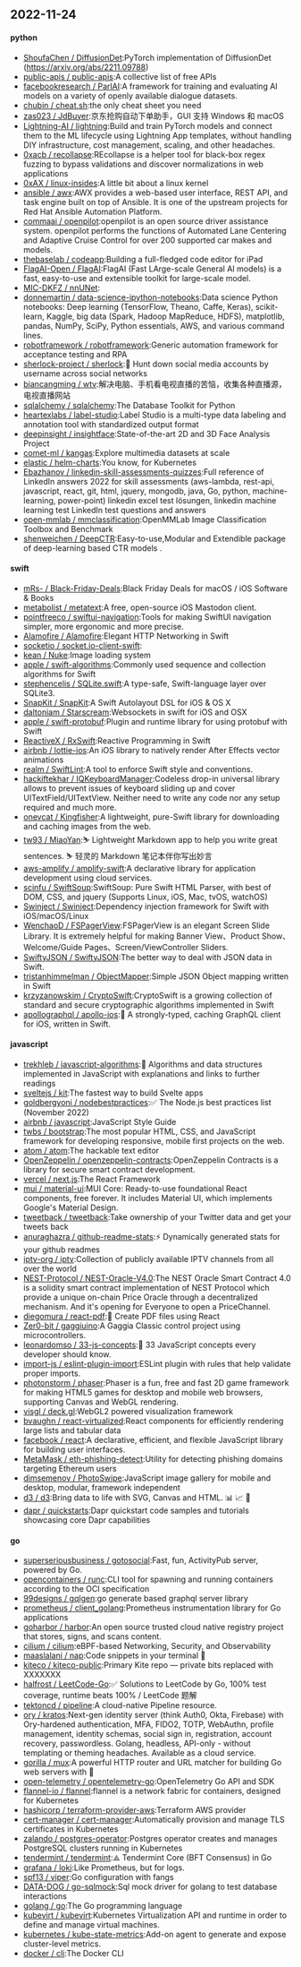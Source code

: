 ## 2022-11-24

#### python
* [ShoufaChen / DiffusionDet](https://github.com/ShoufaChen/DiffusionDet):PyTorch implementation of DiffusionDet (https://arxiv.org/abs/2211.09788)
* [public-apis / public-apis](https://github.com/public-apis/public-apis):A collective list of free APIs
* [facebookresearch / ParlAI](https://github.com/facebookresearch/ParlAI):A framework for training and evaluating AI models on a variety of openly available dialogue datasets.
* [chubin / cheat.sh](https://github.com/chubin/cheat.sh):the only cheat sheet you need
* [zas023 / JdBuyer](https://github.com/zas023/JdBuyer):京东抢购自动下单助手，GUI 支持 Windows 和 macOS
* [Lightning-AI / lightning](https://github.com/Lightning-AI/lightning):Build and train PyTorch models and connect them to the ML lifecycle using Lightning App templates, without handling DIY infrastructure, cost management, scaling, and other headaches.
* [0xacb / recollapse](https://github.com/0xacb/recollapse):REcollapse is a helper tool for black-box regex fuzzing to bypass validations and discover normalizations in web applications
* [0xAX / linux-insides](https://github.com/0xAX/linux-insides):A little bit about a linux kernel
* [ansible / awx](https://github.com/ansible/awx):AWX provides a web-based user interface, REST API, and task engine built on top of Ansible. It is one of the upstream projects for Red Hat Ansible Automation Platform.
* [commaai / openpilot](https://github.com/commaai/openpilot):openpilot is an open source driver assistance system. openpilot performs the functions of Automated Lane Centering and Adaptive Cruise Control for over 200 supported car makes and models.
* [thebaselab / codeapp](https://github.com/thebaselab/codeapp):Building a full-fledged code editor for iPad
* [FlagAI-Open / FlagAI](https://github.com/FlagAI-Open/FlagAI):FlagAI (Fast LArge-scale General AI models) is a fast, easy-to-use and extensible toolkit for large-scale model.
* [MIC-DKFZ / nnUNet](https://github.com/MIC-DKFZ/nnUNet):
* [donnemartin / data-science-ipython-notebooks](https://github.com/donnemartin/data-science-ipython-notebooks):Data science Python notebooks: Deep learning (TensorFlow, Theano, Caffe, Keras), scikit-learn, Kaggle, big data (Spark, Hadoop MapReduce, HDFS), matplotlib, pandas, NumPy, SciPy, Python essentials, AWS, and various command lines.
* [robotframework / robotframework](https://github.com/robotframework/robotframework):Generic automation framework for acceptance testing and RPA
* [sherlock-project / sherlock](https://github.com/sherlock-project/sherlock):🔎
Hunt down social media accounts by username across social networks
* [biancangming / wtv](https://github.com/biancangming/wtv):解决电脑、手机看电视直播的苦恼，收集各种直播源，电视直播网站
* [sqlalchemy / sqlalchemy](https://github.com/sqlalchemy/sqlalchemy):The Database Toolkit for Python
* [heartexlabs / label-studio](https://github.com/heartexlabs/label-studio):Label Studio is a multi-type data labeling and annotation tool with standardized output format
* [deepinsight / insightface](https://github.com/deepinsight/insightface):State-of-the-art 2D and 3D Face Analysis Project
* [comet-ml / kangas](https://github.com/comet-ml/kangas):Explore multimedia datasets at scale
* [elastic / helm-charts](https://github.com/elastic/helm-charts):You know, for Kubernetes
* [Ebazhanov / linkedin-skill-assessments-quizzes](https://github.com/Ebazhanov/linkedin-skill-assessments-quizzes):Full reference of LinkedIn answers 2022 for skill assessments (aws-lambda, rest-api, javascript, react, git, html, jquery, mongodb, java, Go, python, machine-learning, power-point) linkedin excel test lösungen, linkedin machine learning test LinkedIn test questions and answers
* [open-mmlab / mmclassification](https://github.com/open-mmlab/mmclassification):OpenMMLab Image Classification Toolbox and Benchmark
* [shenweichen / DeepCTR](https://github.com/shenweichen/DeepCTR):Easy-to-use,Modular and Extendible package of deep-learning based CTR models .

#### swift
* [mRs- / Black-Friday-Deals](https://github.com/mRs-/Black-Friday-Deals):Black Friday Deals for macOS / iOS Software & Books
* [metabolist / metatext](https://github.com/metabolist/metatext):A free, open-source iOS Mastodon client.
* [pointfreeco / swiftui-navigation](https://github.com/pointfreeco/swiftui-navigation):Tools for making SwiftUI navigation simpler, more ergonomic and more precise.
* [Alamofire / Alamofire](https://github.com/Alamofire/Alamofire):Elegant HTTP Networking in Swift
* [socketio / socket.io-client-swift](https://github.com/socketio/socket.io-client-swift):
* [kean / Nuke](https://github.com/kean/Nuke):Image loading system
* [apple / swift-algorithms](https://github.com/apple/swift-algorithms):Commonly used sequence and collection algorithms for Swift
* [stephencelis / SQLite.swift](https://github.com/stephencelis/SQLite.swift):A type-safe, Swift-language layer over SQLite3.
* [SnapKit / SnapKit](https://github.com/SnapKit/SnapKit):A Swift Autolayout DSL for iOS & OS X
* [daltoniam / Starscream](https://github.com/daltoniam/Starscream):Websockets in swift for iOS and OSX
* [apple / swift-protobuf](https://github.com/apple/swift-protobuf):Plugin and runtime library for using protobuf with Swift
* [ReactiveX / RxSwift](https://github.com/ReactiveX/RxSwift):Reactive Programming in Swift
* [airbnb / lottie-ios](https://github.com/airbnb/lottie-ios):An iOS library to natively render After Effects vector animations
* [realm / SwiftLint](https://github.com/realm/SwiftLint):A tool to enforce Swift style and conventions.
* [hackiftekhar / IQKeyboardManager](https://github.com/hackiftekhar/IQKeyboardManager):Codeless drop-in universal library allows to prevent issues of keyboard sliding up and cover UITextField/UITextView. Neither need to write any code nor any setup required and much more.
* [onevcat / Kingfisher](https://github.com/onevcat/Kingfisher):A lightweight, pure-Swift library for downloading and caching images from the web.
* [tw93 / MiaoYan](https://github.com/tw93/MiaoYan):⛷
Lightweight Markdown app to help you write great sentences.
⛷
轻灵的 Markdown 笔记本伴你写出妙言
* [aws-amplify / amplify-swift](https://github.com/aws-amplify/amplify-swift):A declarative library for application development using cloud services.
* [scinfu / SwiftSoup](https://github.com/scinfu/SwiftSoup):SwiftSoup: Pure Swift HTML Parser, with best of DOM, CSS, and jquery (Supports Linux, iOS, Mac, tvOS, watchOS)
* [Swinject / Swinject](https://github.com/Swinject/Swinject):Dependency injection framework for Swift with iOS/macOS/Linux
* [WenchaoD / FSPagerView](https://github.com/WenchaoD/FSPagerView):FSPagerView is an elegant Screen Slide Library. It is extremely helpful for making Banner View、Product Show、Welcome/Guide Pages、Screen/ViewController Sliders.
* [SwiftyJSON / SwiftyJSON](https://github.com/SwiftyJSON/SwiftyJSON):The better way to deal with JSON data in Swift.
* [tristanhimmelman / ObjectMapper](https://github.com/tristanhimmelman/ObjectMapper):Simple JSON Object mapping written in Swift
* [krzyzanowskim / CryptoSwift](https://github.com/krzyzanowskim/CryptoSwift):CryptoSwift is a growing collection of standard and secure cryptographic algorithms implemented in Swift
* [apollographql / apollo-ios](https://github.com/apollographql/apollo-ios):📱
A strongly-typed, caching GraphQL client for iOS, written in Swift.

#### javascript
* [trekhleb / javascript-algorithms](https://github.com/trekhleb/javascript-algorithms):📝
Algorithms and data structures implemented in JavaScript with explanations and links to further readings
* [sveltejs / kit](https://github.com/sveltejs/kit):The fastest way to build Svelte apps
* [goldbergyoni / nodebestpractices](https://github.com/goldbergyoni/nodebestpractices):✅
The Node.js best practices list (November 2022)
* [airbnb / javascript](https://github.com/airbnb/javascript):JavaScript Style Guide
* [twbs / bootstrap](https://github.com/twbs/bootstrap):The most popular HTML, CSS, and JavaScript framework for developing responsive, mobile first projects on the web.
* [atom / atom](https://github.com/atom/atom):The hackable text editor
* [OpenZeppelin / openzeppelin-contracts](https://github.com/OpenZeppelin/openzeppelin-contracts):OpenZeppelin Contracts is a library for secure smart contract development.
* [vercel / next.js](https://github.com/vercel/next.js):The React Framework
* [mui / material-ui](https://github.com/mui/material-ui):MUI Core: Ready-to-use foundational React components, free forever. It includes Material UI, which implements Google's Material Design.
* [tweetback / tweetback](https://github.com/tweetback/tweetback):Take ownership of your Twitter data and get your tweets back
* [anuraghazra / github-readme-stats](https://github.com/anuraghazra/github-readme-stats):⚡
Dynamically generated stats for your github readmes
* [iptv-org / iptv](https://github.com/iptv-org/iptv):Collection of publicly available IPTV channels from all over the world
* [NEST-Protocol / NEST-Oracle-V4.0](https://github.com/NEST-Protocol/NEST-Oracle-V4.0):The NEST Oracle Smart Contract 4.0 is a solidity smart contract implementation of NEST Protocol which provide a unique on-chain Price Oracle through a decentralized mechanism. And it's opening for Everyone to open a PriceChannel.
* [diegomura / react-pdf](https://github.com/diegomura/react-pdf):📄
Create PDF files using React
* [Zer0-bit / gaggiuino](https://github.com/Zer0-bit/gaggiuino):A Gaggia Classic control project using microcontrollers.
* [leonardomso / 33-js-concepts](https://github.com/leonardomso/33-js-concepts):📜
33 JavaScript concepts every developer should know.
* [import-js / eslint-plugin-import](https://github.com/import-js/eslint-plugin-import):ESLint plugin with rules that help validate proper imports.
* [photonstorm / phaser](https://github.com/photonstorm/phaser):Phaser is a fun, free and fast 2D game framework for making HTML5 games for desktop and mobile web browsers, supporting Canvas and WebGL rendering.
* [visgl / deck.gl](https://github.com/visgl/deck.gl):WebGL2 powered visualization framework
* [bvaughn / react-virtualized](https://github.com/bvaughn/react-virtualized):React components for efficiently rendering large lists and tabular data
* [facebook / react](https://github.com/facebook/react):A declarative, efficient, and flexible JavaScript library for building user interfaces.
* [MetaMask / eth-phishing-detect](https://github.com/MetaMask/eth-phishing-detect):Utility for detecting phishing domains targeting Ethereum users
* [dimsemenov / PhotoSwipe](https://github.com/dimsemenov/PhotoSwipe):JavaScript image gallery for mobile and desktop, modular, framework independent
* [d3 / d3](https://github.com/d3/d3):Bring data to life with SVG, Canvas and HTML.
📊
📈
🎉
* [dapr / quickstarts](https://github.com/dapr/quickstarts):Dapr quickstart code samples and tutorials showcasing core Dapr capabilities

#### go
* [superseriousbusiness / gotosocial](https://github.com/superseriousbusiness/gotosocial):Fast, fun, ActivityPub server, powered by Go.
* [opencontainers / runc](https://github.com/opencontainers/runc):CLI tool for spawning and running containers according to the OCI specification
* [99designs / gqlgen](https://github.com/99designs/gqlgen):go generate based graphql server library
* [prometheus / client_golang](https://github.com/prometheus/client_golang):Prometheus instrumentation library for Go applications
* [goharbor / harbor](https://github.com/goharbor/harbor):An open source trusted cloud native registry project that stores, signs, and scans content.
* [cilium / cilium](https://github.com/cilium/cilium):eBPF-based Networking, Security, and Observability
* [maaslalani / nap](https://github.com/maaslalani/nap):Code snippets in your terminal
🛌
* [kiteco / kiteco-public](https://github.com/kiteco/kiteco-public):Primary Kite repo — private bits replaced with XXXXXXX
* [halfrost / LeetCode-Go](https://github.com/halfrost/LeetCode-Go):✅
Solutions to LeetCode by Go, 100% test coverage, runtime beats 100% / LeetCode 题解
* [tektoncd / pipeline](https://github.com/tektoncd/pipeline):A cloud-native Pipeline resource.
* [ory / kratos](https://github.com/ory/kratos):Next-gen identity server (think Auth0, Okta, Firebase) with Ory-hardened authentication, MFA, FIDO2, TOTP, WebAuthn, profile management, identity schemas, social sign in, registration, account recovery, passwordless. Golang, headless, API-only - without templating or theming headaches. Available as a cloud service.
* [gorilla / mux](https://github.com/gorilla/mux):A powerful HTTP router and URL matcher for building Go web servers with
🦍
* [open-telemetry / opentelemetry-go](https://github.com/open-telemetry/opentelemetry-go):OpenTelemetry Go API and SDK
* [flannel-io / flannel](https://github.com/flannel-io/flannel):flannel is a network fabric for containers, designed for Kubernetes
* [hashicorp / terraform-provider-aws](https://github.com/hashicorp/terraform-provider-aws):Terraform AWS provider
* [cert-manager / cert-manager](https://github.com/cert-manager/cert-manager):Automatically provision and manage TLS certificates in Kubernetes
* [zalando / postgres-operator](https://github.com/zalando/postgres-operator):Postgres operator creates and manages PostgreSQL clusters running in Kubernetes
* [tendermint / tendermint](https://github.com/tendermint/tendermint):⟁ Tendermint Core (BFT Consensus) in Go
* [grafana / loki](https://github.com/grafana/loki):Like Prometheus, but for logs.
* [spf13 / viper](https://github.com/spf13/viper):Go configuration with fangs
* [DATA-DOG / go-sqlmock](https://github.com/DATA-DOG/go-sqlmock):Sql mock driver for golang to test database interactions
* [golang / go](https://github.com/golang/go):The Go programming language
* [kubevirt / kubevirt](https://github.com/kubevirt/kubevirt):Kubernetes Virtualization API and runtime in order to define and manage virtual machines.
* [kubernetes / kube-state-metrics](https://github.com/kubernetes/kube-state-metrics):Add-on agent to generate and expose cluster-level metrics.
* [docker / cli](https://github.com/docker/cli):The Docker CLI
